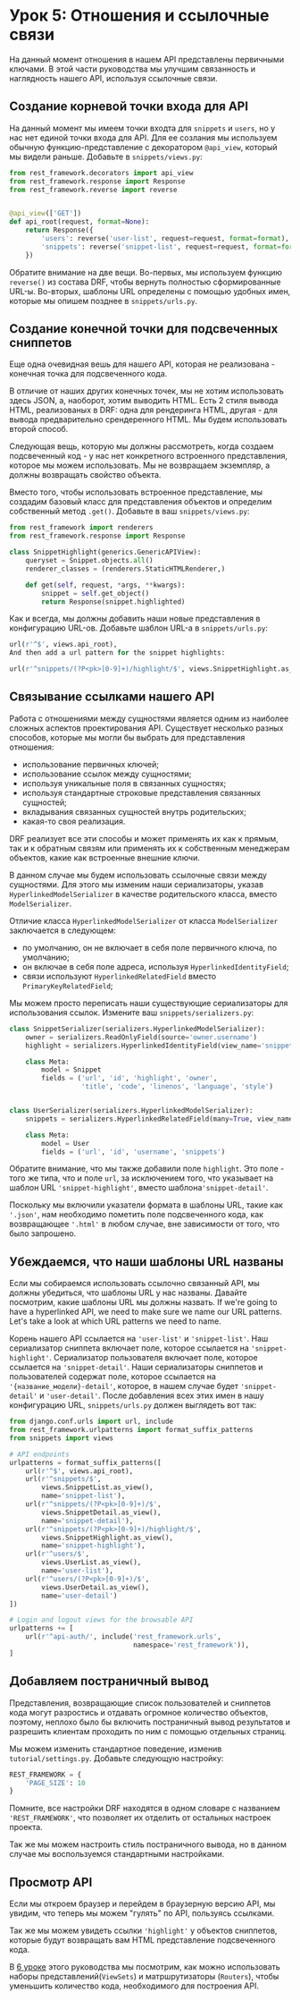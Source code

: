 # Урок 5: Отношения и ссылочные связи

На данный момент отношения в нашем API представлены первичными ключами. В этой части руководства мы улучшим связанность и наглядность нашего API, используя ссылочные связи.

## Создание корневой точки входа для API

На данный момент мы имеем точки входта для `snippets` и `users`, но у нас нет единой точки входа для API. Для ее созлания мы используем обычную функцию-представление с декоратором `@api_view`, который мы видели раньше. Добавьте в `snippets/views.py`:

```py
from rest_framework.decorators import api_view
from rest_framework.response import Response
from rest_framework.reverse import reverse


@api_view(['GET'])
def api_root(request, format=None):
    return Response({
        'users': reverse('user-list', request=request, format=format),
        'snippets': reverse('snippet-list', request=request, format=format)
    })
```

Обратите внимание на две вещи. Во-первых, мы используем функцию `reverse()` из состава DRF, чтобы вернуть полностью сформированные URL-ы. Во-вторых, шаблоны URL определены с помощью удобных имен, которые мы опишем позднее в `snippets/urls.py`.

## Создание конечной точки для подсвеченных сниппетов

Еще одна очевидная вешь для нашего API, которая не реализована - конечная точка для подсвеченного кода.

В отличие от наших других конечных точек, мы не хотим использовать здесь JSON, а, наоборот, хотим выводить HTML. Есть 2 стиля вывода HTML, реализованых в DRF: одна для рендеринга HTML, другая - для вывода предварительно срендеренного HTML. Мы будем использовать второй способ.

Следующая вещь, которую мы должны рассмотреть, когда создаем подсвеченный код - у нас нет конкретного встроенного представления, которое мы можем использовать. Мы не возвращаем экземпляр, а должны возвращать свойство объекта.

Вместо того, чтобы использовать встроенное представление, мы создадим базовый класс для представления объектов и определим собственный метод `.get()`. Добавьте в ваш `snippets/views.py`:

```py
from rest_framework import renderers
from rest_framework.response import Response

class SnippetHighlight(generics.GenericAPIView):
    queryset = Snippet.objects.all()
    renderer_classes = (renderers.StaticHTMLRenderer,)

    def get(self, request, *args, **kwargs):
        snippet = self.get_object()
        return Response(snippet.highlighted)
```

Как и всегда, мы должны добавить наши новые представления в конфигурацию URL-ов. Добавьте шаблон URL-а в `snippets/urls.py`:

```py
url(r'^$', views.api_root),
And then add a url pattern for the snippet highlights:

url(r'^snippets/(?P<pk>[0-9]+)/highlight/$', views.SnippetHighlight.as_view()),
```

## Связывание ссылками нашего API

Работа с отношениями между сущностями является одним из наиболее сложных аспектов проектирования API. Существует несколько разных способов, которые мы могли бы выбрать для представления отношения:

- использование первичных ключей;
- использование ссылок между сущностями;
- используя уникальные поля в связанных сущностях;
- используя стандартные строковые представления связанных сущностей;
- вкладывания связанных сущностей внутрь родительских;
- какая-то своя реализация.

DRF реализует все эти способы и может применять их как к прямым, так и к обратным связям или применять их к собственным менеджерам объектов, какие как встроенные внешние ключи.

В данном случае мы будем использовать ссылочные связи между сущностями. Для этого мы изменим наши сериализаторы, указав `HyperlinkedModelSerializer` в качестве родительского класса, вместо `ModelSerializer`.

Отличие класса `HyperlinkedModelSerializer` от класса `ModelSerializer` заключается в следующем: 

- по умолчанию, он не включает в себя поле первичного ключа, по умолчанию;
- он включае в себя поле адреса, используя `HyperlinkedIdentityField`;
- связи используют `HyperlinkedRelatedField` вместо `PrimaryKeyRelatedField`;

Мы можем просто переписать наши существующие сериализаторы для использования ссылок. Измените ваш `snippets/serializers.py`:

```py
class SnippetSerializer(serializers.HyperlinkedModelSerializer):
    owner = serializers.ReadOnlyField(source='owner.username')
    highlight = serializers.HyperlinkedIdentityField(view_name='snippet-highlight', format='html')

    class Meta:
        model = Snippet
        fields = ('url', 'id', 'highlight', 'owner',
                  'title', 'code', 'linenos', 'language', 'style')


class UserSerializer(serializers.HyperlinkedModelSerializer):
    snippets = serializers.HyperlinkedRelatedField(many=True, view_name='snippet-detail', read_only=True)

    class Meta:
        model = User
        fields = ('url', 'id', 'username', 'snippets')
```

Обратите внимание, что мы также добавили поле `highlight`. Это поле - того же типа, что и поле `url`, за исключением того, что указывает на шаблон URL `'snippet-highlight'`, вместо шаблона`'snippet-detail'`.

Поскольку мы включили указатели формата в шаблоны URL, такие как `'.json'`, нам необходимо пометить поле подсвеченного кода, как возвращающее `'.html'` в любом случае, вне зависимости от того, что было запрошено.

## Убеждаемся, что наши шаблоны URL названы

Если мы собираемся использовать ссылочно связанный API, мы должны убедиться, что шаблоны URL у нас названы. Давайте посмотрим, какие шаблоны URL мы должны назвать.
If we're going to have a hyperlinked API, we need to make sure we name our URL patterns. Let's take a look at which URL patterns we need to name.

Корень нашего API ссылается на `'user-list'` и `'snippet-list'`.
Наш сериализатор сниппета включает поле, которое ссылается на `'snippet-highlight'`.
Сериализатор пользователя включает поле, которое ссылается на `'snippet-detail'`.
Наши сериализаторы сниппетов и пользователей содержат поле, которое ссылается на `'{название_модели}-detail'`, которое, в нашем случае будет `'snippet-detail'` и `'user-detail'`.
После добавления всех этих имен в нашу конфигурацию URL, `snippets/urls.py` должен выглядеть вот так:

```py
from django.conf.urls import url, include
from rest_framework.urlpatterns import format_suffix_patterns
from snippets import views

# API endpoints
urlpatterns = format_suffix_patterns([
    url(r'^$', views.api_root),
    url(r'^snippets/$',
        views.SnippetList.as_view(),
        name='snippet-list'),
    url(r'^snippets/(?P<pk>[0-9]+)/$',
        views.SnippetDetail.as_view(),
        name='snippet-detail'),
    url(r'^snippets/(?P<pk>[0-9]+)/highlight/$',
        views.SnippetHighlight.as_view(),
        name='snippet-highlight'),
    url(r'^users/$',
        views.UserList.as_view(),
        name='user-list'),
    url(r'^users/(?P<pk>[0-9]+)/$',
        views.UserDetail.as_view(),
        name='user-detail')
])

# Login and logout views for the browsable API
urlpatterns += [
    url(r'^api-auth/', include('rest_framework.urls',
                               namespace='rest_framework')),
]
```

## Добавляем постраничный вывод

Представления, возвращающие список пользователей и сниппетов кода могут разростись и отдавать огромное количество объектов, поэтому, неплохо было бы включить постраничный вывод результатов и разрешить клиентам проходить по ним с помощью отдельных страниц.

Мы можем изменить стандартное поведение, изменив `tutorial/settings.py`. Добавьте следующую настройку:

```py
REST_FRAMEWORK = {
    'PAGE_SIZE': 10
}
```

Помните, все настройки DRF находятся в одном словаре с названием `'REST_FRAMEWORK'`, что позволяет их отделить от остальных настроек проекта.

Так же мы можем настроить стиль постраничного вывода, но в данном случае мы воспользуемся стандартными настройками.

## Просмотр API

Если мы откроем браузер и перейдем в браузерную версию API, мы увидим, что теперь мы можем "гулять" по API, пользуясь ссылками.

Так же мы можем увидеть ссылки `'highlight'` у объектов сниппетов, которые будут возвращать вам HTML представление подсвеченного кода.

В [6 уроке](viewsets-and-routers.md) этого руководства мы посмотрим, как можно использовать наборы представлений(`ViewSets`) и матршрутизаторы (`Routers`), чтобы уменьшить количество кода, необходимого для построения API. 
